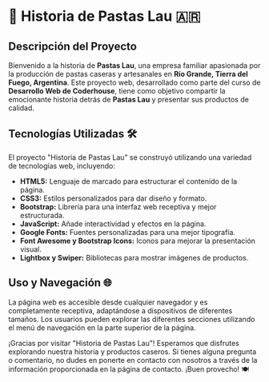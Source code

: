 # 🍝 Historia de Pastas Lau 🇦🇷

## Descripción del Proyecto

Bienvenido a la historia de **Pastas Lau**, una empresa familiar apasionada por la producción de pastas caseras y artesanales en **Río Grande, Tierra del Fuego, Argentina**. Este proyecto web, desarrollado como parte del curso de **Desarrollo Web de Coderhouse**, tiene como objetivo compartir la emocionante historia detrás de **Pastas Lau** y presentar sus productos de calidad.

## Tecnologías Utilizadas 🛠️

El proyecto "Historia de Pastas Lau" se construyó utilizando una variedad de tecnologías web, incluyendo:

- **HTML5:** Lenguaje de marcado para estructurar el contenido de la página.
- **CSS3:** Estilos personalizados para dar diseño y formato.
- **Bootstrap:** Librería para una interfaz web receptiva y mejor estructurada.
- **JavaScript:** Añade interactividad y efectos en la página.
- **Google Fonts:** Fuentes personalizadas para una mejor tipografía.
- **Font Awesome y Bootstrap Icons:** Iconos para mejorar la presentación visual.
- **Lightbox y Swiper:** Bibliotecas para mostrar imágenes de productos.

## Uso y Navegación 🌐

La página web es accesible desde cualquier navegador y es completamente receptiva, adaptándose a dispositivos de diferentes tamaños. Los usuarios pueden explorar las diferentes secciones utilizando el menú de navegación en la parte superior de la página.

¡Gracias por visitar "Historia de Pastas Lau"! Esperamos que disfrutes explorando nuestra historia y productos caseros. Si tienes alguna pregunta o comentario, no dudes en ponerte en contacto con nosotros a través de la información proporcionada en la página de contacto. ¡Buen provecho! 🍽️
